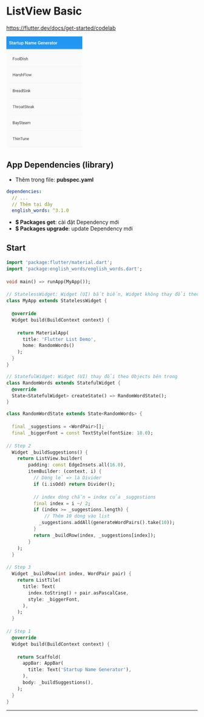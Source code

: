# ListView Basic

<https://flutter.dev/docs/get-started/codelab>

![listview basic](listview_basic.jpg)

## App Dependencies (library)

- Thêm trong file: **pubspec.yaml**

```yaml
dependencies:
  // ...
  // Thêm tại đây
  english_words: ^3.1.0
```

- **$ Packages get**: cài đặt Dependency mới
- **$ Packages upgrade**: update Dependency mới

## Start

```dart
import 'package:flutter/material.dart';
import 'package:english_words/english_words.dart';

void main() => runApp(MyApp());

// StatelessWidget: Widget (UI) bất biến, Widget không thay đổi theo Objects
class MyApp extends StatelessWidget {

  @override
  Widget build(BuildContext context) {

    return MaterialApp(
      title: 'Flutter List Demo',
      home: RandomWords()
    );
  }
}
```

```dart
// StatefulWidget: Widget (UI) thay đổi theo Objects bên trong
class RandomWords extends StatefulWidget {
  @override
  State<StatefulWidget> createState() => RandomWordState();
}
```

```dart
class RandomWordState extends State<RandomWords> {

  final _suggestions = <WordPair>[];
  final _biggerFont = const TextStyle(fontSize: 18.0);

// Step 2
  Widget _buildSuggestions() {
    return ListView.builder(
        padding: const EdgeInsets.all(16.0),
        itemBuilder: (context, i) {
          // Dòng lẻ => là Divider
          if (i.isOdd) return Divider();

          // index dòng chẵn = index của _suggestions
          final index = i ~/ 2;
          if (index >= _suggestions.length) {
              // Thêm 10 dòng vào list
            _suggestions.addAll(generateWordPairs().take(10));
          }
          return _buildRow(index, _suggestions[index]);
        }
    );
  }

// Step 3
  Widget _buildRow(int index, WordPair pair) {
    return ListTile(
      title: Text(
        index.toString() + pair.asPascalCase,
        style: _biggerFont,
      ),
    );
  }

// Step 1
  @override
  Widget build(BuildContext context) {

    return Scaffold(
      appBar: AppBar(
        title: Text('Startup Name Generator'),
      ),
      body: _buildSuggestions(),
    );
  }
}
```

---
